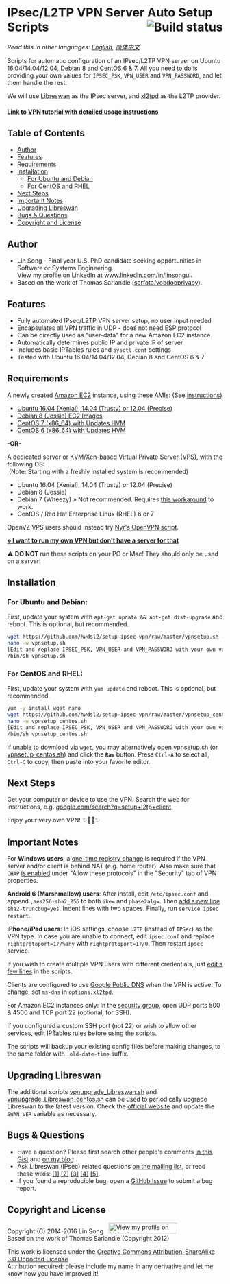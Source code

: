 ﻿# IPsec/L2TP VPN Server Auto Setup Scripts <a href="https://travis-ci.org/hwdsl2/setup-ipsec-vpn"><img align="right" src="https://travis-ci.org/hwdsl2/setup-ipsec-vpn.svg?branch=master" alt="Build status" /></a>

*Read this in other languages: [English](README.md), [简体中文](README-zh.md).*

Scripts for automatic configuration of an IPsec/L2TP VPN server on Ubuntu 16.04/14.04/12.04, Debian 8 and CentOS 6 & 7. All you need to do is providing your own values for `IPSEC_PSK`, `VPN_USER` and `VPN_PASSWORD`, and let them handle the rest.

We will use <a href="https://libreswan.org/" target="_blank">Libreswan</a> as the IPsec server, and <a href="https://www.xelerance.com/services/software/xl2tpd/" target="_blank">xl2tpd</a> as the L2TP provider. 

#### <a href="https://blog.ls20.com/ipsec-l2tp-vpn-auto-setup-for-ubuntu-12-04-on-amazon-ec2/" target="_blank">Link to VPN tutorial with detailed usage instructions</a>

## Table of Contents
- [Author](#author)
- [Features](#features)
- [Requirements](#requirements)
- [Installation](#installation)
  - [For Ubuntu and Debian](#for-ubuntu-and-debian)
  - [For CentOS and RHEL](#for-centos-and-rhel)
- [Next Steps](#next-steps)
- [Important Notes](#important-notes)
- [Upgrading Libreswan](#upgrading-libreswan)
- [Bugs & Questions](#bugs--questions)
- [Copyright and License](#copyright-and-license)

## Author

- Lin Song - Final year U.S. PhD candidate seeking opportunities in Software or Systems Engineering.   
View my profile on LinkedIn at <a href="https://www.linkedin.com/in/linsongui" target="_blank">www.linkedin.com/in/linsongui</a>.
- Based on the work of Thomas Sarlandie (<a href="https://github.com/sarfata/voodooprivacy" target="_blank">sarfata/voodooprivacy</a>).

## Features

- Fully automated IPsec/L2TP VPN server setup, no user input needed
- Encapsulates all VPN traffic in UDP - does not need ESP protocol
- Can be directly used as "user-data" for a new Amazon EC2 instance
- Automatically determines public IP and private IP of server
- Includes basic IPTables rules and `sysctl.conf` settings
- Tested with Ubuntu 16.04/14.04/12.04, Debian 8 and CentOS 6 & 7

## Requirements

A newly created <a href="https://aws.amazon.com/ec2/" target="_blank">Amazon EC2</a> instance, using these AMIs: (See <a href="https://blog.ls20.com/ipsec-l2tp-vpn-auto-setup-for-ubuntu-12-04-on-amazon-ec2/#vpnsetup" target="_blank">instructions</a>)
- <a href="https://cloud-images.ubuntu.com/locator/" target="_blank">Ubuntu 16.04 (Xenial), 14.04 (Trusty) or 12.04 (Precise)</a>
- <a href="https://wiki.debian.org/Cloud/AmazonEC2Image" target="_blank">Debian 8 (Jessie) EC2 Images</a>
- <a href="https://aws.amazon.com/marketplace/pp/B00O7WM7QW" target="_blank">CentOS 7 (x86_64) with Updates HVM</a>
- <a href="https://aws.amazon.com/marketplace/pp/B00NQAYLWO" target="_blank">CentOS 6 (x86_64) with Updates HVM</a>

**-OR-**

A dedicated server or KVM/Xen-based Virtual Private Server (VPS), with the following OS:   
&nbsp;(Note: Starting with a freshly installed system is recommended)
- Ubuntu 16.04 (Xenial), 14.04 (Trusty) or 12.04 (Precise)
- Debian 8 (Jessie)
- Debian 7 (Wheezy) &raquo; Not recommended. Requires <a href="https://gist.github.com/hwdsl2/5a769b2c4436cdf02a90" target="_blank">this workaround</a> to work.
- CentOS / Red Hat Enterprise Linux (RHEL) 6 or 7

OpenVZ VPS users should instead try <a href="https://github.com/Nyr/openvpn-install" target="_blank">Nyr's OpenVPN script</a>.

<a href="https://blog.ls20.com/ipsec-l2tp-vpn-auto-setup-for-ubuntu-12-04-on-amazon-ec2/#gettingavps" target="_blank">**&raquo; I want to run my own VPN but don't have a server for that**</a>

:warning: **DO NOT** run these scripts on your PC or Mac! They should only be used on a server!

## Installation

### For Ubuntu and Debian:

First, update your system with `apt-get update && apt-get dist-upgrade` and reboot. This is optional, but recommended.

```bash
wget https://github.com/hwdsl2/setup-ipsec-vpn/raw/master/vpnsetup.sh -O vpnsetup.sh
nano -w vpnsetup.sh
[Edit and replace IPSEC_PSK, VPN_USER and VPN_PASSWORD with your own values]
/bin/sh vpnsetup.sh
```

### For CentOS and RHEL:

First, update your system with `yum update` and reboot. This is optional, but recommended.

```bash
yum -y install wget nano
wget https://github.com/hwdsl2/setup-ipsec-vpn/raw/master/vpnsetup_centos.sh -O vpnsetup_centos.sh
nano -w vpnsetup_centos.sh
[Edit and replace IPSEC_PSK, VPN_USER and VPN_PASSWORD with your own values]
/bin/sh vpnsetup_centos.sh
```

If unable to download via `wget`, you may alternatively open <a href="vpnsetup.sh" target="_blank">vpnsetup.sh</a> (or <a href="vpnsetup_centos.sh" target="_blank">vpnsetup_centos.sh</a>) and click the **`Raw`** button. Press `Ctrl-A` to select all, `Ctrl-C` to copy, then paste into your favorite editor.

## Next Steps

Get your computer or device to use the VPN. Search the web for instructions, e.g. <a href="https://www.google.com/search?q=setup+l2tp+client" target="_blank">google.com/search?q=setup+l2tp+client</a>

Enjoy your very own VPN! :sparkles::tada::rocket::sparkles:

## Important Notes

For **Windows users**, a <a href="https://documentation.meraki.com/MX-Z/Client_VPN/Troubleshooting_Client_VPN#Windows_Error_809" target="_blank">one-time registry change</a> is required if the VPN server and/or client is behind NAT (e.g. home router). Also make sure that `CHAP` <a href="https://github.com/hwdsl2/setup-ipsec-vpn/issues/7#issuecomment-210084875" target="_blank">is enabled</a> under "Allow these protocols" in the "Security" tab of VPN properties.

**Android 6 (Marshmallow) users**: After install, edit `/etc/ipsec.conf` and append `,aes256-sha2_256` to both `ike=` and `phase2alg=`. Then <a href="https://libreswan.org/wiki/FAQ#Android_6.0_connection_comes_up_but_no_packet_flow" target="_blank">add a new line</a> `sha2-truncbug=yes`. Indent lines with two spaces. Finally, run `service ipsec restart`.

**iPhone/iPad users**: In iOS settings, choose `L2TP` (instead of `IPSec`) as the VPN type. In case you are unable to connect, edit `ipsec.conf` and replace `rightprotoport=17/%any` with `rightprotoport=17/0`. Then restart `ipsec` service.

If you wish to create multiple VPN users with different credentials, just <a href="https://gist.github.com/hwdsl2/123b886f29f4c689f531" target="_blank">edit a few lines</a> in the scripts.

Clients are configured to use <a href="https://developers.google.com/speed/public-dns/" target="_blank">Google Public DNS</a> when the VPN is active. To change, set `ms-dns` in `options.xl2tpd`.

For Amazon EC2 instances only: In the <a href="https://docs.aws.amazon.com/AWSEC2/latest/UserGuide/using-network-security.html" target="_blank">security group</a>, open UDP ports 500 & 4500 and TCP port 22 (optional, for SSH).

If you configured a custom SSH port (not 22) or wish to allow other services, edit <a href="vpnsetup.sh#L278" target="_blank">IPTables rules</a> before using the scripts.

The scripts will backup your existing config files before making changes, to the same folder with `.old-date-time` suffix.

## Upgrading Libreswan

The additional scripts <a href="vpnupgrade_Libreswan.sh" target="_blank">vpnupgrade_Libreswan.sh</a> and <a href="vpnupgrade_Libreswan_centos.sh" target="_blank">vpnupgrade_Libreswan_centos.sh</a> can be used to periodically upgrade Libreswan to the latest version. Check the <a href="https://libreswan.org" target="_blank">official website</a> and update the `SWAN_VER` variable as necessary.

## Bugs & Questions

- Have a question? Please first search other people's comments <a href="https://gist.github.com/hwdsl2/9030462#comments" target="_blank">in this Gist</a> and <a href="https://blog.ls20.com/ipsec-l2tp-vpn-auto-setup-for-ubuntu-12-04-on-amazon-ec2/#disqus_thread" target="_blank">on my blog</a>.
- Ask Libreswan (IPsec) related questions <a href="https://lists.libreswan.org/mailman/listinfo/swan" target="_blank">on the mailing list</a>, or read these wikis: <a href="https://libreswan.org/wiki/Main_Page" target="_blank">[1]</a> <a href="https://wiki.gentoo.org/wiki/IPsec_L2TP_VPN_server" target="_blank">[2]</a> <a href="https://wiki.archlinux.org/index.php/L2TP/IPsec_VPN_client_setup" target="_blank">[3]</a> <a href="https://help.ubuntu.com/community/L2TPServer" target="_blank">[4]</a> <a href="https://wiki.strongswan.org/projects/strongswan/wiki/UserDocumentation" target="_blank">[5]</a>.
- If you found a reproducible bug, open a <a href="https://github.com/hwdsl2/setup-ipsec-vpn/issues" target="_blank">GitHub Issue</a> to submit a bug report.

## Copyright and License

Copyright (C) 2014-2016&nbsp;Lin Song&nbsp;&nbsp;&nbsp;<a href="https://www.linkedin.com/in/linsongui" target="_blank"><img src="https://static.licdn.com/scds/common/u/img/webpromo/btn_viewmy_160x25.png" width="160" height="25" border="0" alt="View my profile on LinkedIn"></a>    
Based on the work of Thomas Sarlandie (Copyright 2012)

This work is licensed under the <a href="http://creativecommons.org/licenses/by-sa/3.0/" target="_blank">Creative Commons Attribution-ShareAlike 3.0 Unported License</a>  
Attribution required: please include my name in any derivative and let me know how you have improved it!
